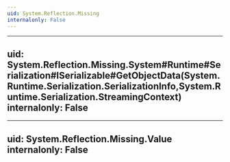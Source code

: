 ```yaml
---
uid: System.Reflection.Missing
internalonly: False
---
```


---
uid: System.Reflection.Missing.System#Runtime#Serialization#ISerializable#GetObjectData(System.Runtime.Serialization.SerializationInfo,System.Runtime.Serialization.StreamingContext)
internalonly: False
---

---
uid: System.Reflection.Missing.Value
internalonly: False
---

